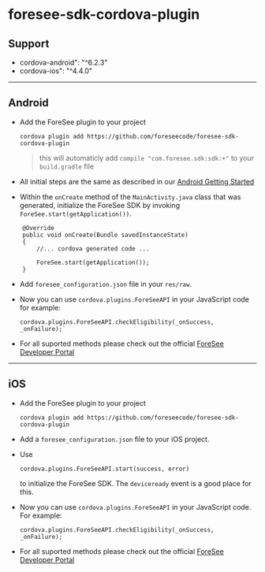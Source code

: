 # foresee-sdk-cordova-plugin

## Support 

* cordova-android": "^6.2.3"
* cordova-ios": "^4.4.0"

----
## Android

* Add the ForeSee plugin to your project 

   ```
   cordova plugin add https://github.com/foreseecode/foresee-sdk-cordova-plugin
   ```

   > this will automaticly add `compile "com.foresee.sdk:sdk:+"` to your `build.gradle` file

* All initial steps are the same as described in our [Android Getting Started](https://developer.foresee.com/docs/tutorial)

* Within the `onCreate` method of the `MainActivity.java` class that was generated, initialize the ForeSee SDK by invoking `ForeSee.start(getApplication())`.

``` 
    @Override
    public void onCreate(Bundle savedInstanceState)
    {
        //... cordova generated code ... 

        ForeSee.start(getApplication());
    }
``` 

* Add `foresee_configuration.json` file in your `res/raw`.

* Now you can use `cordova.plugins.ForeSeeAPI` in your JavaScript code for example:

   ```
   cordova.plugins.ForeSeeAPI.checkEligibility(_onSuccess, _onFailure);`
   ```

* For all suported methods please check out the official [ForeSee Developer Portal](https://developer.foresee.com)
   
----
## iOS

* Add the ForeSee plugin to your project 

   ```
   cordova plugin add https://github.com/foreseecode/foresee-sdk-cordova-plugin
   ```

* Add a `foresee_configuration.json` file to your iOS project.

* Use 

    ```
    cordova.plugins.ForeSeeAPI.start(success, error)
    ``` 

    to initialize the ForeSee SDK. The `deviceready` event is a good place for this.

* Now you can use `cordova.plugins.ForeSeeAPI` in your JavaScript code. For example:

   ```
   cordova.plugins.ForeSeeAPI.checkEligibility(_onSuccess, _onFailure);
   ```

* For all suported methods please check out the official [ForeSee Developer Portal](https://developer.foresee.com)
